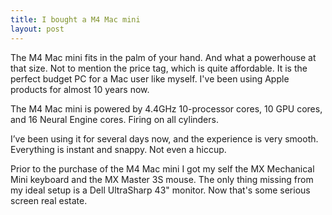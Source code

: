 ```yaml
---
title: I bought a M4 Mac mini
layout: post
---
```

The M4 Mac mini fits in the palm of your hand. And what a powerhouse at that size. Not to mention the price tag, which is quite affordable. It is the perfect budget PC for a Mac user like myself. I've been using Apple products for almost 10 years now.

The M4 Mac mini is powered by 4.4GHz 10-processor cores, 10 GPU cores, and 16 Neural Engine cores. Firing on all cylinders.

I’ve been using it for several days now, and the experience is very smooth. Everything is instant and snappy. Not even a hiccup.

Prior to the purchase of the M4 Mac mini I got my self the MX Mechanical Mini keyboard and the MX Master 3S mouse. The only thing missing from my ideal setup is a Dell UltraSharp 43" monitor. Now that's some serious screen real estate.
